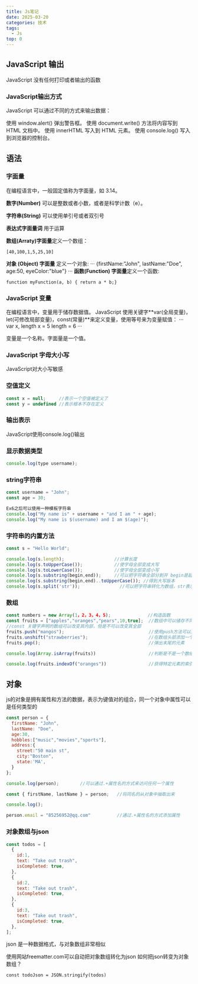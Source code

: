 ```yaml
---
title: Js笔记
date: 2025-03-20
categories: 技术
tags:
  - Js
top: 0
---
```



## JavaScript 输出
JavaScript 没有任何打印或者输出的函数

### JavaScript输出方式
JavaScript 可以通过不同的方式来输出数据：

使用 window.alert() 弹出警告框。
使用 document.write() 方法将内容写到 HTML 文档中。
使用 innerHTML 写入到 HTML 元素。
使用 console.log() 写入到浏览器的控制台。

## 语法
### 字面量

在编程语言中，一般固定值称为字面量，如 3.14。

**数字(Number)** 可以是整数或者小数，或者是科学计数（e）。

**字符串(String)** 可以使用单引号或者双引号

**表达式字面量词** 用于运算

**数组(Arraty)字面量**定义一个数组：
```
[40,100,1,5,25,10]
```
**对象 (Object) 字面量** 定义一个对象:
···
{firstName:"John", lastName:"Doe", age:50, eyeColor:"blue"}
···
**函数(Function) 字面量**定义一个函数:
```
function myFunction(a, b) { return a * b;}
```
### JavaScript 变量
在编程语言中，变量用于储存数据值。
JavaScript 使用关键字**var(全局变量)，let(可修改局部变量)，const(常量)**来定义变量，使用等号来为变量赋值：
···
var x, length
x = 5
length = 6
···

变量是一个名称。字面量是一个值。
### JavaScript 字母大小写
JavaScript对大小写敏感
### 空值定义
```js
const x = null;     //表示一个空值被定义了
const y = undefined //表示根本不存在定义
```

### 输出表示
JavaScript使用console.log()输出

### 显示数据类型
```js
console.log(type username);
```

### string字符串
```js
const username = "John";
const age = 30;

Ex6之后可以使用一种模板字符串
console.log("My name is" + username + "and I am " + age);
console.log("My name is $(username) and I am $(age)");
```

### 字符串的内置方法
```js
const s = "Hello World";

console.log(s.length);                   //计算长度
console.log(s.toUpperCase());            //使字母全部变成大写
console.log(s.toLowerCase());            //使字母全部变成小写
console.log(s.substring(begin,end));     //可以把字符串全部分割开 begin是起始位置的索引，end是终止位置的索引
console.log(s.substring(begin,end)..toUpperCase()); //得到大写版本
console.log(s.split('str'));               //可以把字符串转化为数组，str表示分割字符
```
### 数组
```js
const numbers = new Array(1，2，3，4，5);              //构造函数
const fruits = ["apples","oranges","pears",10,true];  //数组中可以储存不同的变量
//const 关键字声明的数组可以改变其内部，但是不可以改变其全部
fruits.push("mangos");                                //使用push方法可以实现在数组末尾添加一个元素
fruits.unshift("strawberries");                       //在数组头部添加一个元素
fruits.pop();                                         //弹出末尾的元素

console.log(Array.isArray(fruits))                    //判断是不是一个数组

console.log(fruits.indexOf("oranges"))                //获得特定元素的索引
```


## 对象
js的对象是拥有属性和方法的数据，表示为键值对的组合，同一个对象中属性可以是任何类型的
```js
const person = {
  firstName: "John",
  lastName: "Doe",
  age:30,
  hobbles:["music","movies","sports"],
  address:{
    street:"50 main st",
    city:"Boston",
    state:'MA',
  }
};

console.log(person);        //可以通过.+属性名的方式来访问任何一个属性

const { firstName, lastName } = person;   //将同名的从对象中抽取出来

console.log();

person.email = "85256952@qq.com"          //通过.+属性名的方式添加属性
```
### 对象数组与json
```js
const todos = [
  {
    id:1,
    text: "Take out trash",
    isCompleted: true,
  },
  {
    id:2,
    text: "Take out trash",
    isCompleted: true,
  },
  {
    id:3,
    text: "Take out trash",
    isCompleted: true,
  },
];
```
json 是一种数据格式，与对象数组非常相似

使用网站freematter.com可以自动把对象数组转化为json
如何把json转变为对象数组？
```
const todoJson = JSON.stringify(todos)
```